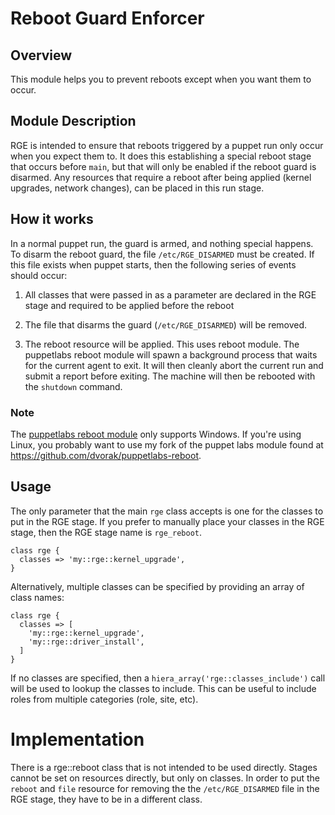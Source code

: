# Reboot Guard Enforcer

## Overview

This module helps you to prevent reboots except when you want them to occur.

## Module Description

RGE is intended to ensure that reboots triggered by a puppet run only
occur when you expect them to.  It does this establishing a special
reboot stage that occurs before `main`, but that will only be enabled if
the reboot guard is disarmed.  Any resources that require a reboot after
being applied (kernel upgrades, network changes),  can be placed in this
run stage.

## How it works

In a normal puppet run, the guard is armed, and nothing special happens.
To disarm the reboot guard, the file `/etc/RGE_DISARMED` must be
created.  If this file exists when puppet starts, then the following
series of events should occur:

1. All classes that were passed in as a parameter are declared in the
RGE stage and required to be applied before the reboot

2. The file that disarms the guard (`/etc/RGE_DISARMED`) will be
removed.

3. The reboot resource will be applied.  This uses reboot module.  The
puppetlabs reboot module will spawn a background process that waits for
the current agent to exit.  It will then cleanly abort the current run
and submit a report before exiting.  The machine will then be rebooted
with the `shutdown` command.

### Note

The [puppetlabs reboot
module](https://forge.puppetlabs.com/puppetlabs/reboot) only supports
Windows.  If you're using Linux, you probably want to use my fork of the
puppet labs module found at
<https://github.com/dvorak/puppetlabs-reboot>.

## Usage

The only parameter that the main `rge` class accepts is one for the
classes to put in the RGE stage.  If you prefer to manually place your
classes in the RGE stage, then the RGE stage name is `rge_reboot`.

    class rge {
      classes => 'my::rge::kernel_upgrade',
    }

Alternatively, multiple classes can be specified by providing an array of
class names:

    class rge {
      classes => [
        'my::rge::kernel_upgrade',
        'my::rge::driver_install',
      ]
    }

If no classes are specified, then a
`hiera_array('rge::classes_include')` call will be used to lookup the
classes to include.  This can be useful to include roles from multiple
categories (role, site, etc).

# Implementation

There is a rge::reboot class that is not intended to be used directly.
Stages cannot be set on resources directly, but only on classes.  In
order to put the `reboot` and `file` resource for removing the the
`/etc/RGE_DISARMED` file in the RGE stage, they have to be in a
different class.
